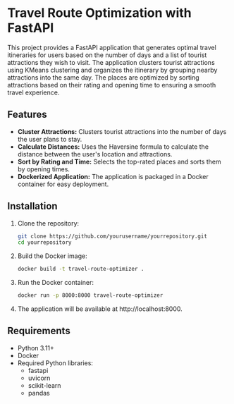# Travel Route Optimization with FastAPI

This project provides a FastAPI application that generates optimal travel itineraries for users based on the number of days and a list of tourist attractions they wish to visit. The application clusters tourist attractions using KMeans clustering and organizes the itinerary by grouping nearby attractions into the same day. The places are optimized by sorting attractions based on their rating and opening time to ensuring a smooth travel experience.

## Features

- **Cluster Attractions:** Clusters tourist attractions into the number of days the user plans to stay.
- **Calculate Distances:** Uses the Haversine formula to calculate the distance between the user's location and attractions.
- **Sort by Rating and Time:** Selects the top-rated places and sorts them by opening times.
- **Dockerized Application:** The application is packaged in a Docker container for easy deployment.

## Installation

1. Clone the repository:

   ```bash
   git clone https://github.com/yourusername/yourrepository.git
   cd yourrepository
2. Build the Docker image:
   ```bash
   docker build -t travel-route-optimizer .
3. Run the Docker container:
   ```bash
   docker run -p 8000:8000 travel-route-optimizer
4. The application will be available at http://localhost:8000.

## Requirements

- Python 3.11+
- Docker
- Required Python libraries:
  - fastapi
  - uvicorn
  - scikit-learn
  - pandas
